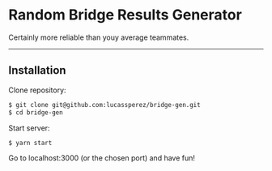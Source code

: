 # Random Bridge Results Generator
Certainly more reliable than youy average teammates.

---

## Installation
Clone repository:
```bash
$ git clone git@github.com:lucassperez/bridge-gen.git
$ cd bridge-gen
```
Start server:
```bash
$ yarn start
```
Go to localhost:3000 (or the chosen port) and have fun!
